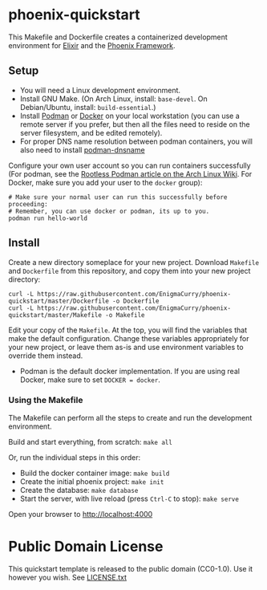 # phoenix-quickstart

This Makefile and Dockerfile creates a containerized development environment for
[Elixir](https://elixir-lang.org/) and the [Phoenix
Framework](https://www.phoenixframework.org/).

## Setup

 * You will need a Linux development environment.
 * Install GNU Make. (On Arch Linux, install: `base-devel`. On Debian/Ubuntu,
   install: `build-essential`.)
 * Install [Podman](https://wiki.archlinux.org/title/Podman) or
[Docker](https://wiki.archlinux.org/title/Docker) on your local workstation (you
can use a remote server if you prefer, but then all the files need to reside on
the server filesystem, and be edited remotely).
 * For proper DNS name resolution between podman containers, you will also need
   to install
   [podman-dnsname](https://archlinux.org/packages/community/x86_64/podman-dnsname/)

Configure your own user account so you can run containers successfully (For
podman, see the [Rootless Podman article on the Arch Linux
Wiki](https://wiki.archlinux.org/title/Podman#Rootless_Podman). For Docker, make
sure you add your user to the `docker` group):

```
# Make sure your normal user can run this successfully before proceeding:
# Remember, you can use docker or podman, its up to you. 
podman run hello-world
```

## Install

Create a new directory someplace for your new project. Download `Makefile` and
`Dockerfile` from this repository, and copy them into your new project
directory:

```
curl -L https://raw.githubusercontent.com/EnigmaCurry/phoenix-quickstart/master/Dockerfile -o Dockerfile
curl -L https://raw.githubusercontent.com/EnigmaCurry/phoenix-quickstart/master/Makefile -o Makefile
```

Edit your copy of the `Makefile`. At the top, you will find the variables that
make the default configuration. Change these variables appropriately for your
new project, or leave them as-is and use environment variables to override them
instead.

 * Podman is the default docker implementation. If you are using real Docker,
   make sure to set `DOCKER = docker`.
 
### Using the Makefile

The Makefile can perform all the steps to create and run the development
environment. 

Build and start everything, from scratch: `make all`
 
Or, run the individual steps in this order:

 * Build the docker container image: `make build`
 * Create the initial phoenix project: `make init`
 * Create the database: `make database`
 * Start the server, with live reload (press `Ctrl-C` to stop): `make serve`

Open your browser to [http://localhost:4000](http://localhost:4000)

# Public Domain License

This quickstart template is released to the public domain (CC0-1.0). Use it
however you wish. See [LICENSE.txt](LICENSE.txt)
